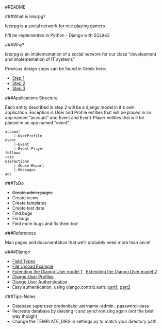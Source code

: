 #README

###What is letsrpg?

letsrpg is a social network for role playing gamers

It'll be implemented in Python - Django with SQLite3

###Why?

letsrpg is an implementation of a social network for our 
class "development and implementation of IT systems"

Previous design steps can be found in Greek here:

 * [Step 1](https://docs.google.com/document/pub?id=19oVeNSMEer0Vi1SrpXwtIwaFSB381k-fR4rb5g7CaS8)
 * [Step 2](https://docs.google.com/document/pub?id=1ZYNCbqMQXp1kzf2Il7msWlSiY6jq8_rYBEW0_DuSAvk)
 * [Step 3](https://docs.google.com/document/pub?id=1MIYySAnjli2_5XIazbda0aEzuMjaGtaQrRaPFD8ICWI)

###Applications Structure

Each entity described in step 2 will be a django model in it's own application.
Exception is User and Profile entities that will be placed in an app named "account"
and Event and Event-Player entities that will be placed in an app named "event".

	account
		|-UserProfile
	event
		|-Event
		|-Event-Player
	follows
	rate
	useractions
		|-Abuse-Report
		|-Messages
	ads

###ToDo

 * <del>Create admin pages</del>
 * Create views
 * Create templates
 * Create test data
 * Find bugs
 * Fix bugs
 * Find more bugs and fix them too!

###References

Man pages and documentation that we'll probably need more than once!

####Django

 * [Field Types](https://docs.djangoproject.com/en/dev/ref/models/fields/#field-types)
 * [File Upload Example](http://abing.gotdns.com/posts/2009/django-file-upload-handling-examples/)
 * [Extending the Django User model 1](http://scottbarnham.com/blog/2008/08/21/extending-the-django-user-model-with-inheritance/) ,
 [Extending the Django User model 2](http://www.kolios.dk/2010/01/22/how-to-extend-django-user-class-and-change-authentication-middleware/)
 * [Django User Profiles](http://www.turnkeylinux.org/blog/django-profile) 
 * [Django User Authentication](https://docs.djangoproject.com/en/dev/topics/auth/)
 * Easy authentication, using django.contrib.auth: [part1](http://peyman-django.blogspot.com/2010/03/full-easy-authentication-using.html),
 [part2](http://peyman-django.blogspot.com/2010/03/full-easy-authentication-using_19.html)

###Tips-Notes

 * Database superuser credentials: username=admin , password=pass
 * Recreate database by deleting it and synchronizing again (not the best way though)
 * Change the TEMPLATE_DIRS in settings.py to match your directory path
